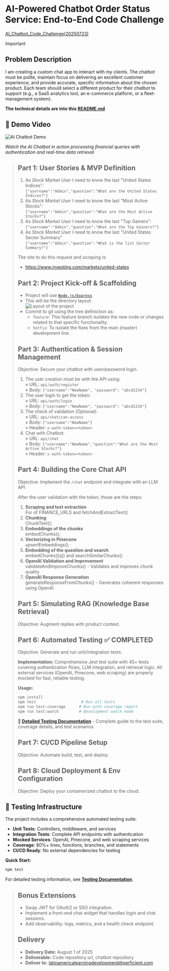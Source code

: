 # AI-Powered Chatbot Order Status Service: End-to-End Code Challenge

[AI_Chatbot_Code_Challenge(20250723)](
https://docs.google.com/document/d/1zZCIyEbKMMtyfb0tmi_OF0-P2THC3_Jp_qK894VxS1w/edit?tab=t.0)

>[!IMPORTANT]
>
> ## Problem Description
>
>I am creating a custom chat app to interact with my clients. The chatbot must be polite, maintain focus on delivering an excellent customer experience, and provide accurate, specific information about the chosen product. Each team should select a different product for their chatbot to support (e.g., a SaaS analytics tool, an e-commerce platform, or a fleet-management system).
>
>**The technical details are into this [README.md](api/README.md)**

## 🎥 Demo Video

![AI Chatbot Demo](images/2025-07-28_135116.gif)

*Watch the AI Chatbot in action processing financial queries with authentication and real-time data retrieval*
>
> ## Part 1: User Stories & MVP Definition
>
> 1. As _Stock Market User_ I need to know the last "United States Indices": </br> `{"username":"Admin","question":"What are the United States Indices?"}`
> 2. As _Stock Market User_ I need to know the last "Most Active Stocks": </br> `{"username":"Admin","question":"What are the Most Active Stocks?"}`
> 3. As _Stock Market User_ I need to know the last "Top Gainers": </br> `{"username":"Admin","question":"What are the Top Gainers?"}`
> 4. As _Stock Market User_ I need to know the last "United States Sector Summary" </br> `{"username":"Admin","question":"What is the list Sector Summary?"}`
>
> The site to do this request and scraping is:
> * <https://www.investing.com/markets/united-states>
>
> ## Part 2: Project Kick-off & Scaffolding
>
>* Project will use [`Node.js/Express`](https://expressjs.com/)
>* This will be the directory layout: </br> ![Layout of the project](images/2025-07-28_174216.png "Layout of the project")
>* Commit to git using the tree definiction as:
>   * `feature`: This feature branch isolates the new code or changes related to that specific functionality.
>   * `hotfix`: To isolate the fixes from the main (master) development line.
>
> ## Part 3: Authentication & Session Management
>
> Objective: Secure your chatbot with user/password login.
>
> 1. The user creation must be with the API using: </br> » URL:  `api/auth/register` </br> » Body: `{"username":"NewName", "password": "abcd1234"}`
> 2. The user login to get the token: </br> » URL: `api/auth/login` </br> » Body: `{"username":"NewName", "password": "abcd1234"}`
> 3. The check of validation (Optional): </br> » URL: `api/chat/can-access` </br> » Body: `{"username":"NewName"}` </br> » Header: `x-auth-token=<token>`
> 4. Chat with Chatbot: </br> » URL: `api/chat` </br> » Body: `{"username":"NewName","question":"What are the Most Active Stocks?"}` </br> » Header: `x-auth-token=<token>`
>
> ## Part 4: Building the Core Chat API
>
> Objective: Implement the `/chat` endpoint and integrate with an LLM API
>
> After the user validation with the token, those are the steps:
> 1. **Scraping and text extraction**</br> For of FINANCE_URLS and fetchAndExtractText()
> 2. **Chunking** </br>ChunkText();
> 3. **Embeddings of the chunks** </br> embedChunks();
> 4. **Vectorizing in Pinecone** </br> upsertEmbeddings();
> 5. **Embedding of the question and search** </br> embedChunks([q]) and searchSimilarChunks()
> 6. **OpenAI Validation and Improvement** </br> validateAndImproveChunks() - Validates and improves chunk quality
> 7. **OpenAI Response Generation** </br> generateResponseFromChunks() - Generates coherent responses using OpenAI
>
> ## Part 5: Simulating RAG (Knowledge Base Retrieval)
>
> Objective: Augment replies with product context.
>
> ## Part 6: Automated Testing ✅ **COMPLETED**
>
> Objective: Generate and run unit/integration tests.
>
> **Implementation:** Comprehensive Jest test suite with 45+ tests covering authentication flows, LLM integration, and retrieval logic. All external services (OpenAI, Pinecone, web scraping) are properly mocked for fast, reliable testing.
>
> **Usage:**
> ```bash
> npm install
> npm test                    # Run all tests
> npm run test:coverage      # Run with coverage report
> npm run test:watch         # Development watch mode
> ```
>
> **📖 [Detailed Testing Documentation](tests/README.md)** - Complete guide to the test suite, coverage details, and test scenarios.
>
> ## Part 7: CI/CD Pipeline Setup
>
> Objective: Automate build, test, and deploy.
>
> ## Part 8: Cloud Deployment & Env Configuration
>
> Objective: Deploy your containerized chatbot to the cloud.

## 🧪 Testing Infrastructure

The project includes a comprehensive automated testing suite:

- **Unit Tests**: Controllers, middleware, and services
- **Integration Tests**: Complete API endpoints with authentication
- **Mocked Services**: OpenAI, Pinecone, and web scraping services
- **Coverage**: 80%+ lines, functions, branches, and statements
- **CI/CD Ready**: No external dependencies for testing

**Quick Start:**
```bash
npm test
```

For detailed testing information, see [**Testing Documentation**](tests/README.md).
>
> ## Bonus Extensions
>
> * Swap JWT for OAuth2 or SSO integration.
> * Implement a front-end chat widget that handles login and chat sessions.
> * Add observability: logs, metrics, and a health check endpoint.
>
> ## Delivery
>
> * **Delivery Date:** August 1 of 2025
> * **Deliverable:** Code repository url, chatbot repository
> * **Deliver to:** <latinamericalearningdevelopment@perficient.com>
